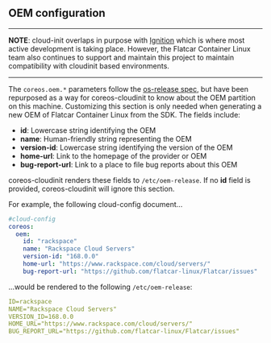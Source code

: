 ## OEM configuration

---

**NOTE**: cloud-init overlaps in purpose with [Ignition][ignition] which is where most active development is taking place. However, the Flatcar Container Linux team also continues to support and maintain this project to maintain compatibility with cloudinit based environments.

[ignition]: https://docs.flatcar-linux.org/ignition/what-is-ignition/#what-is-ignition
[provisioning]: https://docs.flatcar-linux.org/os/provisioning/

---

The `coreos.oem.*` parameters follow the [os-release spec][os-release], but have been repurposed as a way for coreos-cloudinit to know about the OEM partition on this machine. Customizing this section is only needed when generating a new OEM of Flatcar Container Linux from the SDK. The fields include:

- **id**: Lowercase string identifying the OEM
- **name**: Human-friendly string representing the OEM
- **version-id**: Lowercase string identifying the version of the OEM
- **home-url**: Link to the homepage of the provider or OEM
- **bug-report-url**: Link to a place to file bug reports about this OEM

coreos-cloudinit renders these fields to `/etc/oem-release`.
If no **id** field is provided, coreos-cloudinit will ignore this section.

For example, the following cloud-config document...

```yaml
#cloud-config
coreos:
  oem:
    id: "rackspace"
    name: "Rackspace Cloud Servers"
    version-id: "168.0.0"
    home-url: "https://www.rackspace.com/cloud/servers/"
    bug-report-url: "https://github.com/flatcar-linux/Flatcar/issues"
```

...would be rendered to the following `/etc/oem-release`:

```yaml
ID=rackspace
NAME="Rackspace Cloud Servers"
VERSION_ID=168.0.0
HOME_URL="https://www.rackspace.com/cloud/servers/"
BUG_REPORT_URL="https://github.com/flatcar-linux/Flatcar/issues"
```

[os-release]: http://www.freedesktop.org/software/systemd/man/os-release.html
